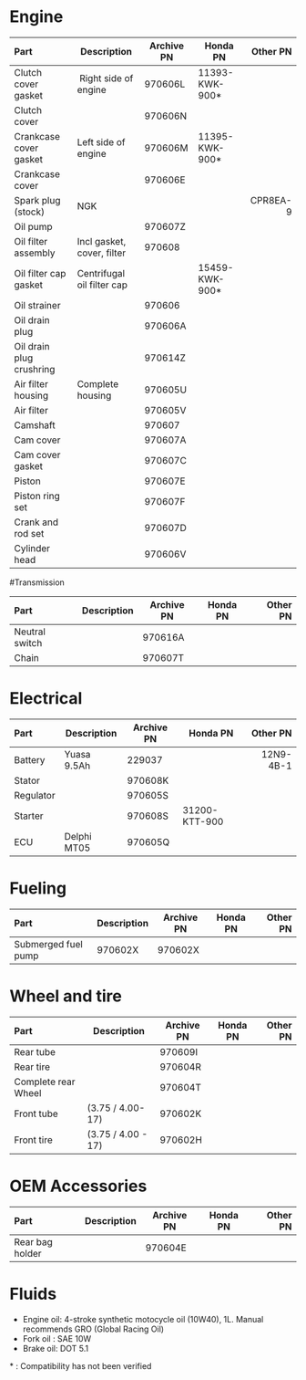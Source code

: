 # Engine

| Part                    | Description                | Archive PN   | Honda PN       | Other PN  |
|:------------------------|----------------------------|--------------|----------------|----------:|
| Clutch cover gasket     | Right side of engine       | 970606L      | 11393-KWK-900* |           |
| Clutch cover            |                            | 970606N      |                |           |
| Crankcase cover gasket  | Left side of engine        | 970606M      | 11395-KWK-900* |           |
| Crankcase cover         |                            | 970606E      |                |           |
| Spark plug (stock)      | NGK                        |              |                | CPR8EA-9  |
| Oil pump                |                            | 970607Z      |                |           |
| Oil filter assembly     | Incl gasket, cover, filter | 970608       |                |           |
| Oil filter cap gasket   | Centrifugal oil filter cap |              | 15459-KWK-900* |           |
| Oil strainer            |                            | 970606       |                |           |
| Oil drain plug          |                            | 970606A      |                |           |
| Oil drain plug crushring|                            | 970614Z      |                |           |
| Air filter housing      | Complete housing           | 970605U      |                |           |
| Air filter              |                            | 970605V      |                |           |
| Camshaft                |                            | 970607       |                |           |
| Cam cover               |                            | 970607A      |                |           |
| Cam cover gasket        |                            | 970607C      |                |           |
| Piston                  |                            | 970607E      |                |           |
| Piston ring set         |                            | 970607F      |                |           |
| Crank and rod set       |                            | 970607D      |                |           |
| Cylinder head           |                            | 970606V      |                |           |

#Transmission

| Part                    | Description                | Archive PN   | Honda PN       | Other PN  |
|:------------------------|----------------------------|--------------|----------------|----------:|
| Neutral switch          |                            | 970616A      |                |           |
| Chain                   |                            | 970607T      |                |           |

# Electrical

| Part                    | Description                | Archive PN   | Honda PN       | Other PN  |
|:------------------------|----------------------------|--------------|----------------|----------:|
| Battery                 | Yuasa 9.5Ah                | 229037       |                | 12N9-4B-1 |
| Stator                  |                            | 970608K      |                |           |
| Regulator               |                            | 970605S      |                |           |
| Starter                 |                            | 970608S      | 31200-KTT-900  |           |
| ECU                     | Delphi MT05                | 970605Q      |                |           |

# Fueling

| Part                    | Description                | Archive PN   | Honda PN       | Other PN  |
|:------------------------|----------------------------|--------------|----------------|----------:|
| Submerged fuel pump     | 970602X                    | 970602X      |                |           |

# Wheel and tire

| Part                    | Description                | Archive PN   | Honda PN       | Other PN  |
|:------------------------|----------------------------|--------------|----------------|----------:|
| Rear tube               |                            | 970609I      |                |           |
| Rear tire               |                            | 970604R      |                |           |
| Complete rear Wheel     |                            | 970604T      |                |           |
| Front tube              | (3.75 / 4.00-17)           | 970602K      |                |           |
| Front tire              | (3.75 / 4.00 - 17)         | 970602H      |                |           |



# OEM Accessories

| Part                    | Description                | Archive PN   | Honda PN  | Other PN  |
|:------------------------|----------------------------|--------------|-----------|----------:|
| Rear bag holder         |                            | 970604E      |           |           |

# Fluids

* Engine oil: 4-stroke synthetic motocycle oil (10W40), 1L. Manual recommends GRO (Global Racing Oil)
* Fork oil : SAE 10W
* Brake oil: DOT 5.1

\* : Compatibility has not been verified

